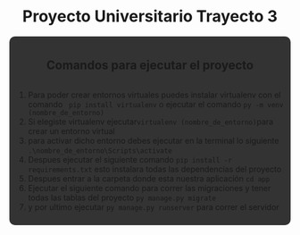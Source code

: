 <h1 style="text-align: center">Proyecto Universitario Trayecto 3</h1>

<div 
style="background: #333;border-radius: 10px;padding:10px;display: flex;flex-direction: column;align-items: center">
<h2>Comandos para ejecutar el proyecto</h2>

<ol>
    <li>Para poder crear entornos virtuales puedes instalar virtualenv con el comando <code> pip install virtualenv</code> o ejecutar el comando <code>py -m venv (nombre_de_entorno)</code></li>
    <li>
        Si elegiste virtualenv ejecutar<code>virtualenv (nombre_de_entorno)</code>para crear un entorno virtual
    </li>
    <li>
        para activar dicho entorno debes ejecutar en la terminal lo siguiente <code>.\nombre_de_entorno\Scripts\activate</code>
    </li>
    <li>Despues ejecutar el siguiente comando <code>pip install -r requirements.txt</code> esto instalara todas las dependencias del proyecto</li>
    <li>Despues entrar a la carpeta donde esta nuestra aplicación <code>cd app</code></li>
    <li>Ejecutar el siguiente comando para correr las migraciones y tener todas las tablas del proyecto <code>py manage.py migrate</code></li>
    <li>y por ultimo ejecutar <code>py manage.py runserver</code> para correr el servidor</li>
</ol>
</div>
